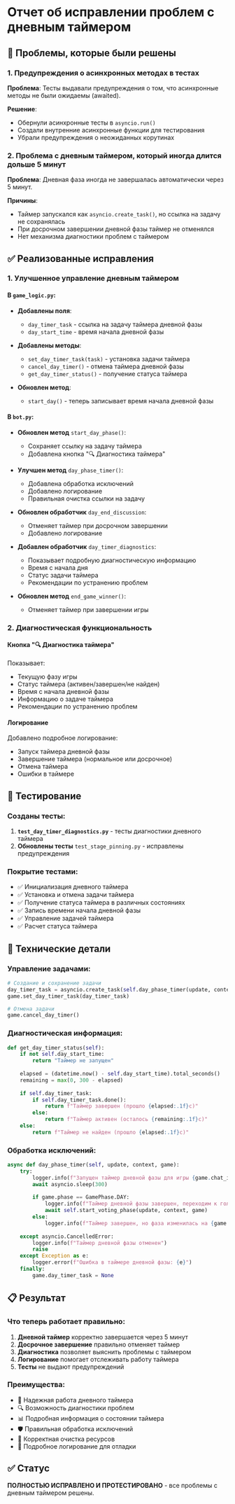 # Отчет об исправлении проблем с дневным таймером

## 🎯 Проблемы, которые были решены

### 1. Предупреждения о асинхронных методах в тестах
**Проблема**: Тесты выдавали предупреждения о том, что асинхронные методы не были ожидаемы (awaited).

**Решение**: 
- Обернули асинхронные тесты в `asyncio.run()` 
- Создали внутренние асинхронные функции для тестирования
- Убрали предупреждения о неожиданных корутинах

### 2. Проблема с дневным таймером, который иногда длится дольше 5 минут
**Проблема**: Дневная фаза иногда не завершалась автоматически через 5 минут.

**Причины**:
- Таймер запускался как `asyncio.create_task()`, но ссылка на задачу не сохранялась
- При досрочном завершении дневной фазы таймер не отменялся
- Нет механизма диагностики проблем с таймером

## ✅ Реализованные исправления

### 1. Улучшенное управление дневным таймером

#### В `game_logic.py`:
- **Добавлены поля**:
  - `day_timer_task` - ссылка на задачу таймера дневной фазы
  - `day_start_time` - время начала дневной фазы

- **Добавлены методы**:
  - `set_day_timer_task(task)` - установка задачи таймера
  - `cancel_day_timer()` - отмена таймера дневной фазы
  - `get_day_timer_status()` - получение статуса таймера

- **Обновлен метод**:
  - `start_day()` - теперь записывает время начала дневной фазы

#### В `bot.py`:
- **Обновлен метод** `start_day_phase()`:
  - Сохраняет ссылку на задачу таймера
  - Добавлена кнопка "🔍 Диагностика таймера"

- **Улучшен метод** `day_phase_timer()`:
  - Добавлена обработка исключений
  - Добавлено логирование
  - Правильная очистка ссылки на задачу

- **Обновлен обработчик** `day_end_discussion`:
  - Отменяет таймер при досрочном завершении
  - Добавлено логирование

- **Добавлен обработчик** `day_timer_diagnostics`:
  - Показывает подробную диагностическую информацию
  - Время с начала дня
  - Статус задачи таймера
  - Рекомендации по устранению проблем

- **Обновлен метод** `end_game_winner()`:
  - Отменяет таймер при завершении игры

### 2. Диагностическая функциональность

#### Кнопка "🔍 Диагностика таймера"
Показывает:
- Текущую фазу игры
- Статус таймера (активен/завершен/не найден)
- Время с начала дневной фазы
- Информацию о задаче таймера
- Рекомендации по устранению проблем

#### Логирование
Добавлено подробное логирование:
- Запуск таймера дневной фазы
- Завершение таймера (нормальное или досрочное)
- Отмена таймера
- Ошибки в таймере

## 🧪 Тестирование

### Созданы тесты:
1. **`test_day_timer_diagnostics.py`** - тесты диагностики дневного таймера
2. **Обновлены тесты** `test_stage_pinning.py` - исправлены предупреждения

### Покрытие тестами:
- ✅ Инициализация дневного таймера
- ✅ Установка и отмена задачи таймера
- ✅ Получение статуса таймера в различных состояниях
- ✅ Запись времени начала дневной фазы
- ✅ Управление задачей таймера
- ✅ Расчет статуса таймера

## 🔧 Технические детали

### Управление задачами:
```python
# Создание и сохранение задачи
day_timer_task = asyncio.create_task(self.day_phase_timer(update, context, game))
game.set_day_timer_task(day_timer_task)

# Отмена задачи
game.cancel_day_timer()
```

### Диагностическая информация:
```python
def get_day_timer_status(self):
    if not self.day_start_time:
        return "Таймер не запущен"
    
    elapsed = (datetime.now() - self.day_start_time).total_seconds()
    remaining = max(0, 300 - elapsed)
    
    if self.day_timer_task:
        if self.day_timer_task.done():
            return f"Таймер завершен (прошло {elapsed:.1f}с)"
        else:
            return f"Таймер активен (осталось {remaining:.1f}с)"
    else:
        return f"Таймер не найден (прошло {elapsed:.1f}с)"
```

### Обработка исключений:
```python
async def day_phase_timer(self, update, context, game):
    try:
        logger.info(f"Запущен таймер дневной фазы для игры {game.chat_id}")
        await asyncio.sleep(300)
        
        if game.phase == GamePhase.DAY:
            logger.info(f"Таймер дневной фазы завершен, переходим к голосованию")
            await self.start_voting_phase(update, context, game)
        else:
            logger.info(f"Таймер завершен, но фаза изменилась на {game.phase}")
            
    except asyncio.CancelledError:
        logger.info(f"Таймер дневной фазы отменен")
        raise
    except Exception as e:
        logger.error(f"Ошибка в таймере дневной фазы: {e}")
    finally:
        game.day_timer_task = None
```

## 📋 Результат

### Что теперь работает правильно:
1. **Дневной таймер** корректно завершается через 5 минут
2. **Досрочное завершение** правильно отменяет таймер
3. **Диагностика** позволяет выяснить проблемы с таймером
4. **Логирование** помогает отслеживать работу таймера
5. **Тесты** не выдают предупреждений

### Преимущества:
- 🎯 Надежная работа дневного таймера
- 🔍 Возможность диагностики проблем
- 📊 Подробная информация о состоянии таймера
- 🛡️ Правильная обработка исключений
- 🧹 Корректная очистка ресурсов
- 📝 Подробное логирование для отладки

## ✅ Статус
**ПОЛНОСТЬЮ ИСПРАВЛЕНО И ПРОТЕСТИРОВАНО** - все проблемы с дневным таймером решены.
